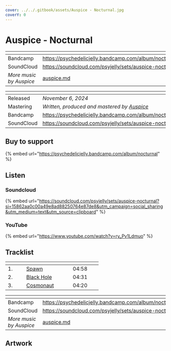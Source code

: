 ```yaml
---
cover: ../../.gitbook/assets/Auspice - Nocturnal.jpg
coverY: 0
---
```


# Auspice - Nocturnal

<table data-view="cards"><thead><tr><th></th><th data-hidden data-card-target data-type="content-ref"></th></tr></thead><tbody><tr><td>Bandcamp</td><td><a href="https://psychedelicjelly.bandcamp.com/album/nocturnal">https://psychedelicjelly.bandcamp.com/album/nocturnal</a></td></tr><tr><td>SoundCloud</td><td><a href="https://soundcloud.com/psyjelly/sets/auspice-nocturnal">https://soundcloud.com/psyjelly/sets/auspice-nocturnal</a></td></tr><tr><td><em>More music by Auspice</em></td><td><a href="../../artists/music/auspice.md">auspice.md</a></td></tr></tbody></table>

<table data-header-hidden><thead><tr><th width="132"></th><th></th></tr></thead><tbody><tr><td>Released</td><td><em>November 6, 2024</em></td></tr><tr><td>Mastering</td><td><em>Written, produced and mastered by</em> <a href="../../artists/music/auspice.md"><em>Auspice</em></a> </td></tr><tr><td>Bandcamp</td><td><a href="https://psychedelicjelly.bandcamp.com/album/nocturnal">https://psychedelicjelly.bandcamp.com/album/nocturnal</a> </td></tr><tr><td>SoundCloud</td><td><a href="https://soundcloud.com/psyjelly/sets/auspice-nocturnal">https://soundcloud.com/psyjelly/sets/auspice-nocturnal</a> </td></tr></tbody></table>

## Buy to support

{% embed url="https://psychedelicjelly.bandcamp.com/album/nocturnal" %}

## Listen

### Soundcloud

{% embed url="https://soundcloud.com/psyjelly/sets/auspice-nocturnal?si=15862aa0c00a49e8ad88250764e87de8&utm_campaign=social_sharing&utm_medium=text&utm_source=clipboard" %}

### YouTube

{% embed url="https://www.youtube.com/watch?v=ry_Pv1Ldmuo" %}

## Tracklist

<table data-header-hidden><thead><tr><th width="42"></th><th width="130"></th><th width="73"></th></tr></thead><tbody><tr><td>1.</td><td><a href="https://psychedelicjelly.bandcamp.com/track/spawn-2">Spawn</a> </td><td> 04:58</td></tr><tr><td>2.</td><td><a href="https://psychedelicjelly.bandcamp.com/track/black-hole">Black Hole</a> </td><td>04:31</td></tr><tr><td>3.</td><td><a href="https://psychedelicjelly.bandcamp.com/track/cosmonaut">Cosmonaut</a> </td><td>04:20</td></tr></tbody></table>

<table data-view="cards"><thead><tr><th></th><th data-hidden data-card-target data-type="content-ref"></th></tr></thead><tbody><tr><td>Bandcamp</td><td><a href="https://psychedelicjelly.bandcamp.com/album/nocturnal">https://psychedelicjelly.bandcamp.com/album/nocturnal</a></td></tr><tr><td>SoundCloud</td><td><a href="https://soundcloud.com/psyjelly/sets/auspice-nocturnal">https://soundcloud.com/psyjelly/sets/auspice-nocturnal</a></td></tr><tr><td><em>More music by Auspice</em></td><td><a href="../../artists/music/auspice.md">auspice.md</a></td></tr></tbody></table>

## Artwork

<figure><img src="../../.gitbook/assets/Auspice - Nocturnal.jpg" alt=""><figcaption></figcaption></figure>

